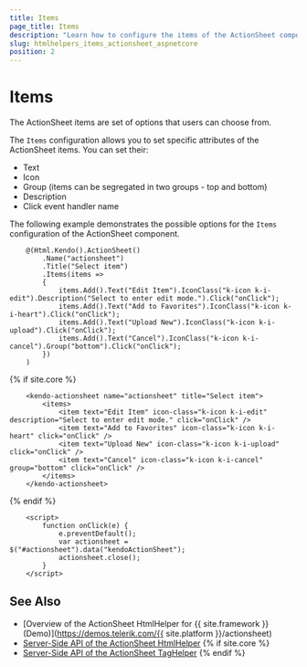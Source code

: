 ```yaml
---
title: Items
page_title: Items
description: "Learn how to configure the items of the ActionSheet component."
slug: htmlhelpers_items_actionsheet_aspnetcore
position: 2
---
```


# Items

The ActionSheet items are set of options that users can choose from.

The `Items` configuration allows you to set specific attributes of the ActionSheet items. You can set their:

- Text
- Icon
- Group (items can be segregated in two groups - top and bottom)
- Description 
- Click event handler name

The following example demonstrates the possible options for the `Items` configuration of the ActionSheet component.

```HtmlHelper
    @(Html.Kendo().ActionSheet()
        .Name("actionsheet")
        .Title("Select item")
        .Items(items =>
        {
            items.Add().Text("Edit Item").IconClass("k-icon k-i-edit").Description("Select to enter edit mode.").Click("onClick");
            items.Add().Text("Add to Favorites").IconClass("k-icon k-i-heart").Click("onClick");
            items.Add().Text("Upload New").IconClass("k-icon k-i-upload").Click("onClick");
            items.Add().Text("Cancel").IconClass("k-icon k-i-cancel").Group("bottom").Click("onClick");
        })
    )
```
{% if site.core %}
```TagHelper
    <kendo-actionsheet name="actionsheet" title="Select item">
        <items>
            <item text="Edit Item" icon-class="k-icon k-i-edit" description="Select to enter edit mode." click="onClick" />
            <item text="Add to Favorites" icon-class="k-icon k-i-heart" click="onClick" />
            <item text="Upload New" icon-class="k-icon k-i-upload" click="onClick" />
            <item text="Cancel" icon-class="k-icon k-i-cancel" group="bottom" click="onClick" />
        </items>
    </kendo-actionsheet>
````
{% endif %}
```Script
    <script>
        function onClick(e) {
            e.preventDefault();
            var actionsheet = $("#actionsheet").data("kendoActionSheet");
            actionsheet.close();
        }
    </script>

```

## See Also

* [Overview of the ActionSheet HtmlHelper for {{ site.framework }} (Demo)](https://demos.telerik.com/{{ site.platform }}/actionsheet)
* [Server-Side API of the ActionSheet HtmlHelper](/api/actionsheet)
{% if site.core %}
* [Server-Side API of the ActionSheet TagHelper](/api/taghelpers/actionsheet)
{% endif %}
